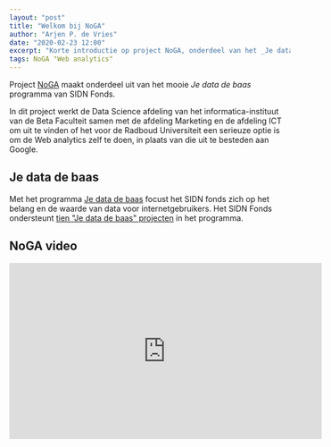 ```yaml
---
layout: "post"
title: "Welkom bij NoGA"
author: "Arjen P. de Vries"
date: "2020-02-23 12:00"
excerpt: "Korte introductie op project NoGA, onderdeel van het _Je data de baas_ programma van het SIDN Fonds."
tags: NoGA "Web analytics"
---
```


Project [NoGA](https://www.sidnfonds.nl/projecten/noga-baas-over-eigen-google-analytics-data) maakt onderdeel uit van het mooie _Je data de baas_ programma van SIDN Fonds.

In dit project werkt de Data Science afdeling van het informatica-instituut van de Beta Faculteit samen met de afdeling Marketing en de afdeling ICT om uit te vinden of het voor de Radboud Universiteit een serieuze optie is om de Web analytics zelf te doen, in plaats van die uit te besteden aan Google.

## Je data de baas

Met het programma [Je data de baas](https://www.sidnfonds.nl/je-data-de-baas) focust het SIDN fonds zich  op het belang en de waarde van data voor internetgebruikers. Het SIDN Fonds ondersteunt [tien "Je data de baas" projecten](https://www.sidnfonds.nl/nieuws/omdat-iedereen-baas-over-eigen-data-zou-moeten-zijn) in het programma. 


## NoGA video

<iframe width="560" height="315" sandbox="allow-same-origin allow-scripts allow-popups" src="https://peertube.social/videos/embed/017265bb-fcb5-45e0-8fac-bafce072fe84" frameborder="0" allowfullscreen> </iframe>

